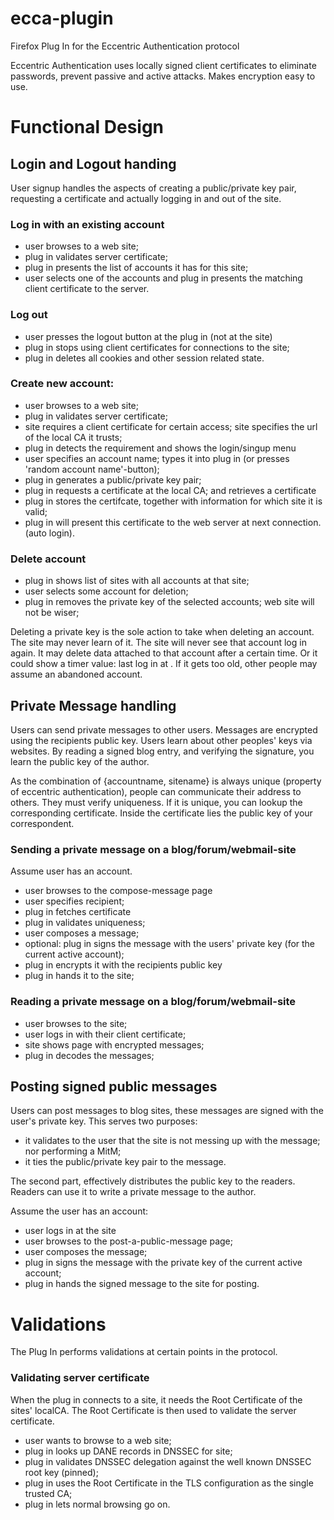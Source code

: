 ecca-plugin
===========

Firefox Plug In for the Eccentric Authentication protocol

Eccentric Authentication uses locally signed client certificates to
eliminate passwords, prevent passive and active attacks. Makes
encryption easy to use.

# Functional Design

## Login and Logout handing

User signup handles the aspects of creating a public/private key pair,
requesting a certificate and actually logging in and out of the site.

### Log in with an existing account

- user browses to a web site;
- plug in validates server certificate;
- plug in presents the list of accounts it has for this site;
- user selects one of the accounts and plug in presents the matching client certificate to the server.

### Log out

- user presses the logout button at the plug in (not at the site)
- plug in stops using client certificates for connections to the site;
- plug in deletes all cookies and other session related state.

### Create new account:

 - user browses to a web site;
 - plug in validates server certificate;
 - site requires a client certificate for certain access; site specifies the url of the local CA it trusts;
 - plug in detects the requirement and shows the login/singup menu
 - user specifies an account name; types it into plug in (or presses 'random account name'-button);
 - plug in generates a public/private key pair; 
 - plug in requests a certificate at the local CA; and retrieves a certificate
 - plug in stores the certifcate, together with information for which site it is valid;
 - plug in will present this certificate to the web server at next connection. (auto login).

### Delete account

- plug in shows list of sites with all accounts at that site;
- user selects some account for deletion;
- plug in removes the private key of the selected accounts; web site will not be wiser;

Deleting a private key is the sole action to take when deleting an
account. The site may never learn of it. The site will never see that
account log in again. It may delete data attached to that account
after a certain time. Or it could show a timer value: last log in at
<date>. If it gets too old, other people may assume an abandoned
account.

## Private Message handling

Users can send private messages to other users. Messages are encrypted
using the recipients public key. Users learn about other peoples' keys
via websites. By reading a signed blog entry, and verifying the
signature, you learn the public key of the author.

As the combination of {accountname, sitename} is always unique
(property of eccentric authentication), people can communicate their
address to others. They must verify uniqueness. If it is unique, you
can lookup the corresponding certificate. Inside the certificate lies
the public key of your correspondent.

### Sending a private message on a blog/forum/webmail-site

Assume user has an account.

- user browses to the compose-message page
- user specifies recipient;
- plug in fetches certificate
- plug in validates uniqueness;
- user composes a message;
- optional: plug in signs the message with the users' private key (for the current active account);
- plug in encrypts it with the recipients public key
- plug in hands it to the site;

### Reading a private message on a blog/forum/webmail-site

- user browses to the site;
- user logs in with their client certificate;
- site shows page with encrypted messages;
- plug in decodes the messages;

## Posting signed public messages

Users can post messages to blog sites, these messages are signed with
the user's private key. This serves two purposes:
- it validates to the user that the site is not messing up with the message; nor performing a MitM;
- it ties the public/private key pair to the message.

The second part, effectively distributes the public key to the
readers. Readers can use it to write a private message to the author.

Assume the user has an account:
- user logs in at the site
- user browses to the post-a-public-message page;
- user composes the message;
- plug in signs the message with the private key of the current active account;
- plug in hands the signed message to the site for posting.

# Validations

The Plug In performs validations at certain points in the protocol.

### Validating server certificate

When the plug in connects to a site, it needs the Root Certificate of the sites' localCA. 
The Root Certificate is then used to validate the server certificate. 

- user wants to browse to a web site;
- plug in looks up DANE records in DNSSEC for site;
- plug in validates DNSSEC delegation against the well known DNSSEC root key (pinned);
- plug in uses the Root Certificate in the TLS configuration as the single trusted CA; 
- plug in lets normal browsing go on.



